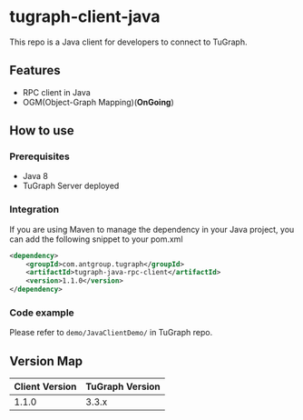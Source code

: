 # tugraph-client-java

This repo is a Java client for developers to connect to TuGraph.

## Features

- RPC client in Java
- OGM(Object-Graph Mapping)(**OnGoing**)

## How to use

### Prerequisites

- Java 8
- TuGraph Server deployed

### Integration

If you are using Maven to manage the dependency in your Java project, you can add the following snippet to your pom.xml
```xml
<dependency>
    <groupId>com.antgroup.tugraph</groupId>
    <artifactId>tugraph-java-rpc-client</artifactId>
    <version>1.1.0</version>
</dependency>
```

### Code example

Please refer to `demo/JavaClientDemo/` in TuGraph repo.

## Version Map

| Client Version | TuGraph Version |
| -------------- | --------------- |
|     1.1.0      |     3.3.x       |